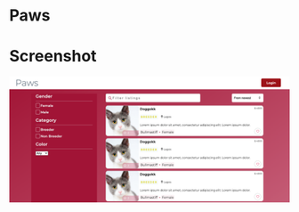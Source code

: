 # Paws

# Screenshot
![screenshot](https://github.com/olawale-o/react-pet/blob/develop/screenshot.png?raw=true")
